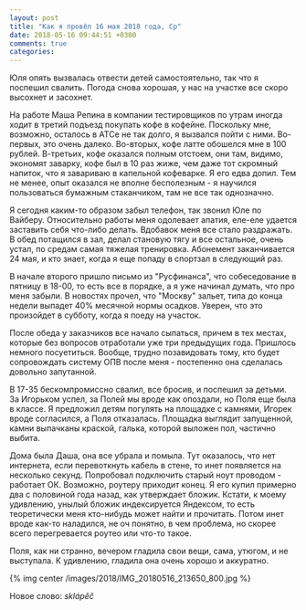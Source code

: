 ```yaml
---
layout: post
title: "Как я провёл 16 мая 2018 года, Ср"
date: 2018-05-16 09:44:51 +0300
comments: true
categories: 
---
```

Юля опять вызвалась отвести детей самостоятельно, так что я поспешил свалить. Погода снова хорошая, у нас на участке все скоро высохнет и засохнет. 

На работе Маша Репина в компании тестировщиков по утрам иногда ходит в третий подъезд покупать кофе в кофейне. Поскольку мне, возможно, осталось в АТСе не так долго, я вызвался пойти с ними. Во-первых, это очень далеко. Во-вторых, кофе латте обошелся мне в 100 рублей. В-третьих, кофе оказался полным отстоем, они там, видимо, экономят заварку, кофе был в 10 раз жиже, чем даже тот скромный напиток, что я завариваю в капельной кофеварке. Я его едва допил. Тем не менее, опыт оказался не вполне бесполезным - я научился пользоваться бумажным стаканчиком, там не все так однозначно.

Я сегодня каким-то образом забыл телефон, так звонил Юле по Вайберу. Относительно работы меня одолевает апатия, еле-еле удается заставить себя что-либо делать. Вдобавок меня все стало раздражать. В обед потащился в зал, делал становую тягу и все остальное, очень устал, по средам самая тяжелая тренировка. Абонемент заканчивается 24 мая, и кто знает, когда я еще попаду в спортзал в следующий раз.

В начале второго пришло письмо из "Русфинанса", что собеседование в пятницу в 18-00, то есть все в порядке, а я уже начинал думать, что про меня забыли. В новостях прочел, что "Москву" зальет, типа до конца недели выпадет 40% месячной нормы осадков. Уверен, что это произойдет в субботу, когда я поеду на участок.

После обеда у заказчиков все начало сыпаться, причем в тех местах, которые без вопросов отработали уже три предыдущих года. Пришлось немного посуетиться. Вообще, трудно позавидовать тому, кто будет сопровождать систему ОПВ после меня - постепенно она сделалась довольно запутанной. 

В 17-35 бескомпромиссно свалил, все бросив, и поспешил за детьми. За Игорьком успел, за Полей мы вроде как опоздали, но Поля еще была в классе. Я предложил детям погулять на площадке с камнями, Игорек вроде согласился, а Поля отказалась. Площадка выглядит запущенной, камни выпачканы краской, галька, которой выложен пол, частично выбита.

Дома была Даша, она все убрала и помыла. Тут оказалось, что нет интернета, если перевоткнуть кабель в стене, то инет появляется на несколько секунд. Попробовал подключить старый ноут проводом - работает ОК. Возможно, роутеру приходит конец. Я его купил примерно два с половиной года назад, как утверждает бложик. Кстати, к моему удивлению, унылый бложик индексируется Яндексом, то есть теоретически меня кто-нибудь может найти и прочитать. Потом инет вроде как-то наладился, не оч понятно, в чем проблема, но скорее всего перегревается роутео или что-то такое.

Поля, как ни странно, вечером гладила свои вещи, сама, утюгом, и не выступала. К удивлению, гладила она очень хорошо и аккуратно.

{% img center /images/2018/IMG_20180516_213650_800.jpg %}

Новое слово: *sklápěč*